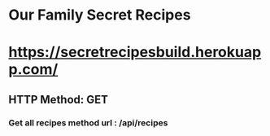 # Our Family Secret Recipes

# https://secretrecipesbuild.herokuapp.com/

## HTTP Method: GET

### Get all recipes method url : /api/recipes